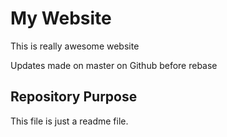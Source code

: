# My Website

This is really awesome website

Updates made on master on Github before rebase

## Repository Purpose

This file is just a readme file.
